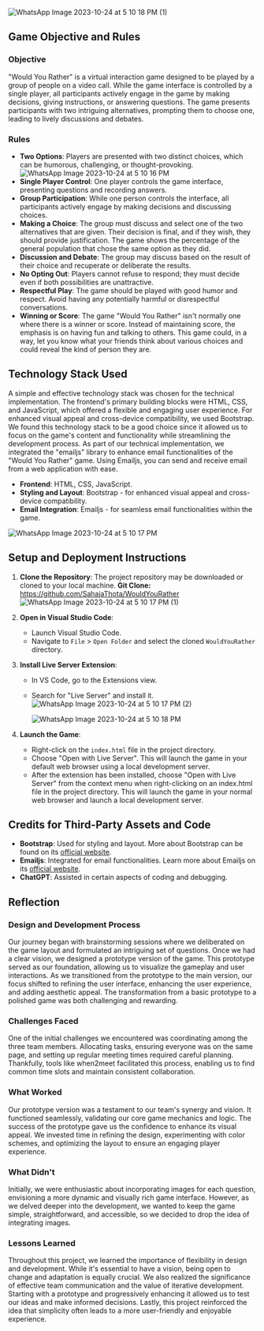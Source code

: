 ![WhatsApp Image 2023-10-24 at 5 10 18 PM (1)](https://github.com/SahajaThota/WouldYouRather/assets/82709418/9c1a7aa4-f44a-4842-bbc7-3f2c00c9af10)

## Game Objective and Rules

### Objective
"Would You Rather" is a virtual interaction game designed to be played by a group of people on a video call. While the game interface is controlled by a single player, all participants actively engage in the game by making decisions, giving instructions, or answering questions. The game presents participants with two intriguing alternatives, prompting them to choose one, leading to lively discussions and debates.

### Rules

- **Two Options**: Players are presented with two distinct choices, which can be humorous, challenging, or thought-provoking.
![WhatsApp Image 2023-10-24 at 5 10 16 PM](https://github.com/SahajaThota/WouldYouRather/assets/82709418/39c67a26-ffd4-4d2d-8e90-b412e203dc29)
- **Single Player Control**: One player controls the game interface, presenting questions and recording answers.
- **Group Participation**: While one person controls the interface, all participants actively engage by making decisions and discussing choices.
- **Making a Choice**: The group must discuss and select one of the two alternatives that are given. Their decision is final, and if they wish, they should provide justification. The game shows the percentage of the general population that chose the same option as they did.
- **Discussion and Debate**: The group may discuss based on the result of their choice and recuperate or deliberate the results.
- **No Opting Out**: Players cannot refuse to respond; they must decide even if both possibilities are unattractive.
- **Respectful Play**: The game should be played with good humor and respect. Avoid having any potentially harmful or disrespectful conversations.
- **Winning or Score**: The game "Would You Rather" isn't normally one where there is a winner or score. Instead of maintaining score, the emphasis is on having fun and talking to others. This game could, in a way, let you know what your friends think about various choices and could reveal the kind of person they are.

## Technology Stack Used

A simple and effective technology stack was chosen for the technical implementation. The frontend's primary building blocks were HTML, CSS, and JavaScript, which offered a flexible and engaging user experience. For enhanced visual appeal and cross-device compatibility, we used Bootstrap. We found this technology stack to be a good choice since it allowed us to focus on the game's content and functionality while streamlining the development process. As part of our technical implementation, we integrated the "emailjs" library to enhance email functionalities of the "Would You Rather" game. Using Emailjs, you can send and receive email from a web application with ease.

- **Frontend**: HTML, CSS, JavaScript.
- **Styling and Layout**: Bootstrap - for enhanced visual appeal and cross-device compatibility.
- **Email Integration**: Emailjs - for seamless email functionalities within the game.

![WhatsApp Image 2023-10-24 at 5 10 17 PM](https://github.com/SahajaThota/WouldYouRather/assets/82709418/e4940e5f-05cb-4c7a-a1e3-a87c52430656)

## Setup and Deployment Instructions

1. **Clone the Repository**: 
  The project repository may be downloaded or cloned to your local machine.
  **Git Clone:** https://github.com/SahajaThota/WouldYouRather
   ![WhatsApp Image 2023-10-24 at 5 10 17 PM (1)](https://github.com/SahajaThota/WouldYouRather/assets/82709418/786dbd97-4ed2-4895-a794-6f460ff486fe)

3. **Open in Visual Studio Code**:
   - Launch Visual Studio Code.
   - Navigate to `File` > `Open Folder` and select the cloned `WouldYouRather` directory.
4. **Install Live Server Extension**:
   - In VS Code, go to the Extensions view.
   - Search for "Live Server" and install it.
     ![WhatsApp Image 2023-10-24 at 5 10 17 PM (2)](https://github.com/SahajaThota/WouldYouRather/assets/82709418/d725ad1f-7eaf-4f9b-91d8-25a052d07b50)

     ![WhatsApp Image 2023-10-24 at 5 10 18 PM](https://github.com/SahajaThota/WouldYouRather/assets/82709418/7f88c219-4a44-4802-986e-4c30335cb56b)

5. **Launch the Game**:
   - Right-click on the `index.html` file in the project directory.
   - Choose "Open with Live Server". This will launch the game in your default web browser using a local development server.
   - After the extension has been installed, choose "Open with Live Server" from the context menu when right-clicking on an index.html file in   the project directory. This will launch the game in your normal web browser and launch a local development server.


## Credits for Third-Party Assets and Code

- **Bootstrap**: Used for styling and layout. More about Bootstrap can be found on its [official website](https://getbootstrap.com/).
- **Emailjs**: Integrated for email functionalities. Learn more about Emailjs on its [official website](https://www.emailjs.com/).
- **ChatGPT**: Assisted in certain aspects of coding and debugging.

## Reflection 

### Design and Development Process

Our journey began with brainstorming sessions where we deliberated on the game layout and formulated an intriguing set of questions. Once we had a clear vision, we designed a prototype version of the game. This prototype served as our foundation, allowing us to visualize the gameplay and user interactions. As we transitioned from the prototype to the main version, our focus shifted to refining the user interface, enhancing the user experience, and adding aesthetic appeal. The transformation from a basic prototype to a polished game was both challenging and rewarding.

### Challenges Faced

One of the initial challenges we encountered was coordinating among the three team members. Allocating tasks, ensuring everyone was on the same page, and setting up regular meeting times required careful planning. Thankfully, tools like when2meet facilitated this process, enabling us to find common time slots and maintain consistent collaboration.

### What Worked

Our prototype version was a testament to our team's synergy and vision. It functioned seamlessly, validating our core game mechanics and logic. The success of the prototype gave us the confidence to enhance its visual appeal. We invested time in refining the design, experimenting with color schemes, and optimizing the layout to ensure an engaging player experience.

### What Didn't

Initially, we were enthusiastic about incorporating images for each question, envisioning a more dynamic and visually rich game interface. However, as we delved deeper into the development, we wanted to keep the game simple, straightforward, and accessible, so we decided to drop the idea of integrating images.

### Lessons Learned

Throughout this project, we learned the importance of flexibility in design and development. While it's essential to have a vision, being open to change and adaptation is equally crucial. We also realized the significance of effective team communication and the value of iterative development. Starting with a prototype and progressively enhancing it allowed us to test our ideas and make informed decisions. Lastly, this project reinforced the idea that simplicity often leads to a more user-friendly and enjoyable experience.
